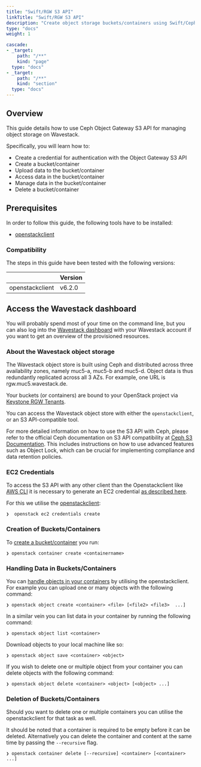 ```yaml
---
title: "Swift/RGW S3 API"
linkTitle: "Swift/RGW S3 API"
description: "Create object storage buckets/containers using Swift/Ceph-RGW S3 API"
type: "docs"
weight: 1

cascade:
- _target:
    path: "/**"
    kind: "page"
  type: "docs"
- _target:
    path: "/**"
    kind: "section"
  type: "docs"
---
```

<!-- SPDX-License-Identifier: CC-BY-4.0 -->
<!-- Copyright (C) 2023 Wavecon GmbH -->

## Overview

This guide details how to use Ceph Object Gateway S3 API for managing
object storage on Wavestack.

Specifically, you will learn how to:

- Create a credential for authentication with the Object Gateway S3 API
- Create a bucket/container
- Upload data to the bucket/container
- Access data in the bucket/container
- Manage data in the bucket/container
- Delete a bucket/container

## Prerequisites

In order to follow this guide, the following tools have to be installed:

- [openstackclient][openstackclient-getting-started]

### Compatibility

The steps in this guide have been tested with the following versions:

|                                    | Version  |
|------------------------------------|----------|
| openstackclient                    | v6.2.0   |

## Access the Wavestack dashboard

You will probably spend most of your time on the command line, but you
can also log into the [Wavestack dashboard][wvst-dashboard] with your
Wavestack account if you want to get an overview of the provisioned
resources.

### About the Wavestack object storage

The Wavestack object store is built using Ceph and distributed across
three availability zones, namely muc5-a, muc5-b and muc5-d. Object
data is thus redundantly replicated across all 3 AZs.
For example, one URL is rgw.muc5.wavestack.de.

Your buckets (or containers) are bound to your OpenStack project via
[Keystone RGW Tenants][keystone-rgw-multitenancy].

You can access the Wavestack object store with either the `openstackclient`,
or an S3 API-compatible tool.

For more detailed information on how to use the S3 API with Ceph,
please refer to the official Ceph documentation on S3 API compatibility
at [Ceph S3 Documentation](https://docs.ceph.com/en/latest/radosgw/s3/).
This includes instructions on how to use advanced features such as Object Lock,
which can be crucial for implementing compliance and data retention policies.

### EC2 Credentials

To access the S3 API with any other client than the Openstackclient like [AWS CLI][awscli]
it is necessary to generate an EC2 credential [as described here][keystone-rgw-auth].

For this we utilise the [openstackclient][openstackclient-ec2-credentials]:

```cli
❯  openstack ec2 credentials create
```

### Creation of Buckets/Containers

To [create a bucket/container][openstackclient-container] you run:

```cli
❯ openstack container create <containername>
```

### Handling Data in Buckets/Containers

You can [handle objects in your containers][openstackclient-object] by
utilising the openstackclient. For example you can upload one or many
objects with the following command:

```cli
❯ openstack object create <container> <file> [<file2> <file3>  ...]
```

In a similar vein you can list data in your container by running the
following command:

```cli
❯ openstack object list <container>
```

Download objects to your local machine like so:

```cli
❯ openstack object save <container> <object>
```

If you wish to delete one or multiple object from your container
you can delete objects with the following command:

```cli
❯ openstack object delete <container> <object> [<object> ...]
```

### Deletion of Buckets/Containers

Should you want to delete one or multiple containers you can utilise
the openstackclient for that task as well.

It should be noted that a container is required to be empty before it
can be deleted. Alternatively you can delete the container and content
at the same time by passing the `--recursive` flag.

```cli
❯ openstack container delete [--recursive] <container> [<container> ...]
```

<!-- References -->

[awscli]: https://docs.aws.amazon.com/cli/latest/userguide/getting-started-install.html
[keystone-rgw-auth]: https://docs.ceph.com/en/latest/radosgw/s3/authentication/#authentication-against-openstack-keystone
[keystone-rgw-multitenancy]: https://docs.ceph.com/en/latest/radosgw/multitenancy/#swift-with-keystone
[openstackclient-container]: https://docs.openstack.org/python-openstackclient/latest/cli/command-objects/container.html
[openstackclient-ec2-credentials]: https://docs.openstack.org/python-openstackclient/latest/cli/command-objects/ec2-credentials-v3.html
[openstackclient-getting-started]: https://github.com/openstack/python-openstackclient#getting-started
[openstackclient-object]: https://docs.openstack.org/python-openstackclient/latest/cli/command-objects/object.html
[wvst-dashboard]: https://dashboard.wavestack.de/
